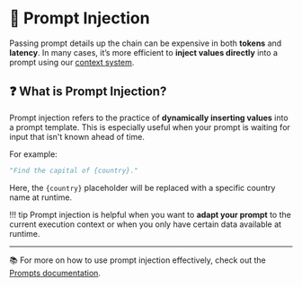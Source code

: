 # 🧠 Prompt Injection

Passing prompt details up the chain can be expensive in both **tokens** and **latency**. In many cases, it’s more efficient to **inject values directly** into a prompt using our [context system](../context).

## ❓ What is Prompt Injection?

Prompt injection refers to the practice of **dynamically inserting values** into a prompt template. This is especially useful when your prompt is waiting for input that isn't known ahead of time.

For example:

```python
"Find the capital of {country}."
```

Here, the `{country}` placeholder will be replaced with a specific country name at runtime.

!!! tip
    Prompt injection is helpful when you want to **adapt your prompt** to the current execution context or when you only have certain data available at runtime.

---

📚 For more on how to use prompt injection effectively, check out the [Prompts documentation](../../llm_support/prompts).
